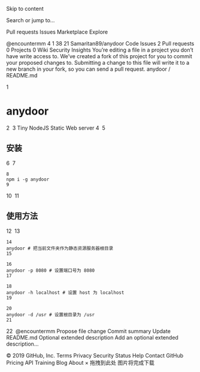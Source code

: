 Skip to content

Search or jump to…

Pull requests
Issues
Marketplace
Explore

@encountermm
4
1
38 21 Samaritan89/anydoor
Code Issues 2 Pull requests 0 Projects 0 Wiki Security Insights
You’re editing a file in a project you don’t have write access to. We’ve created a fork of this project for you to commit your proposed changes to. Submitting a change to this file will write it to a new branch in your fork, so you can send a pull request.
anydoor
/
README.md

1

# anydoor

2
​
3
Tiny NodeJS Static Web server
4
​
5

## 安装

6
​
7

```
8
npm i -g anydoor
9
```

10
​
11

## 使用方法

12
​
13

```
14
anydoor # 把当前文件夹作为静态资源服务器根目录
15
​
16
anydoor -p 8080 # 设置端口号为 8080
17
​
18
anydoor -h localhost # 设置 host 为 localhost
19
​
20
anydoor -d /usr # 设置根目录为 /usr
21
```

22
​
@encountermm
Propose file change
Commit summary
Update README.md
Optional extended description
Add an optional extended description…

© 2019 GitHub, Inc.
Terms
Privacy
Security
Status
Help
Contact GitHub
Pricing
API
Training
Blog
About
×
拖拽到此处
图片将完成下载
